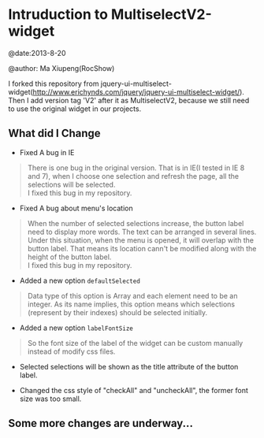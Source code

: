 Intruduction to MultiselectV2-widget
===========================================
@date:2013-8-20

@author: Ma Xiupeng(RocShow)

I forked this repository from jquery-ui-multiselect-widget(http://www.erichynds.com/jquery/jquery-ui-multiselect-widget/). Then I add version tag 'V2' after it as MultiselectV2, because we still need to use the original widget in our projects. 

What did I Change
--------------------------------------------
- Fixed A bug in IE
>There is one bug in the original version. That is in IE(I tested in IE 8 and 7), when I choose one selection and refresh the page, all the selections will be selected.   
>I fixed this bug in my repository.

- Fixed A bug about menu's location
>When the number of selected selections increase, the button label need to display more words. The text can be arranged in several lines. Under this situation, when the menu is opened, it will overlap with the button label. That means its location cann't be modified along with the height of the button label.   
>I fixed this bug in my repository.

- Added a new option `defaultSelected`
>Data type of this option is Array and each element need to be an integer. As its name implies, this option means which selections (represent by their indexes) should be selected initially.

- Added a new option `labelFontSize`
>So the font size of the label of the widget can be custom manually instead of modify css files. 

- Selected selections will be shown as the title attribute of the button label.

- Changed the css style of "checkAll" and "uncheckAll", the former font size was too small.

Some more changes are underway...
---------------------------------------------

